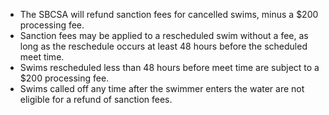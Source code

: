 - The SBCSA will refund sanction fees for cancelled swims, minus a $200 processing fee.
- Sanction fees may be applied to a rescheduled swim without a fee, as long as the reschedule occurs at least 48 hours before the scheduled meet time.
- Swims rescheduled less than 48 hours before meet time are subject to a $200 processing fee.
- Swims called off any time after the swimmer enters the water are not eligible for a refund of sanction fees.
